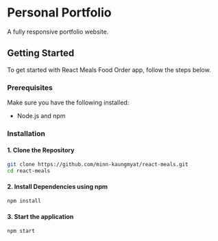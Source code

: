 # Personal Portfolio
A fully responsive portfolio website.
## Getting Started
To get started with React Meals Food Order app, follow the steps below.
### Prerequisites
Make sure you have the following installed:

- Node.js and npm

### Installation
#### 1. Clone the Repository

```bash
git clone https://github.com/minn-kaungmyat/react-meals.git
cd react-meals
```

#### 2. Install Dependencies using npm
```bash
npm install
```

#### 3. Start the application
```bash
npm start
```


